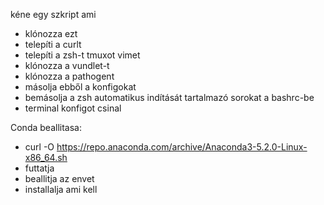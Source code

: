 kéne egy szkript ami

- klónozza ezt
- telepíti a curlt
- telepíti a zsh-t tmuxot vimet
- klónozza a vundlet-t
- klónozza a pathogent
- másolja ebből a konfigokat
- bemásolja a zsh automatikus indítását tartalmazó sorokat a bashrc-be
- terminal konfigot csinal

Conda beallitasa:

- curl -O https://repo.anaconda.com/archive/Anaconda3-5.2.0-Linux-x86_64.sh
- futtatja 
- beallitja az envet
- installalja ami kell 
